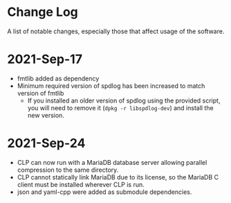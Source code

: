 # Change Log
A list of notable changes, especially those that affect usage of the software.

# 2021-Sep-17
* fmtlib added as dependency
* Minimum required version of spdlog has been increased to match version of
  fmtlib
  * If you installed an older version of spdlog using the provided script,
    you will need to remove it (`dpkg -r libspdlog-dev`) and install the new version.

# 2021-Sep-24
* CLP can now run with a MariaDB database server allowing parallel compression to the same 
  directory.
* CLP cannot statically link MariaDB due to its license, so the MariaDB C client must be 
  installed wherever CLP is run.
* json and yaml-cpp were added as submodule dependencies.
